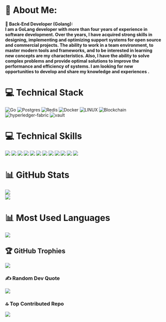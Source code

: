 # 💫 About Me:
**🌱 Back-End Developer (Golang): </br> I am a GoLang developer with more than four years of experience in software development. Over the years, I have acquired strong skills in designing, implementing and optimizing support systems for open source and commercial projects. The ability to work in a team environment, to master modern tools and frameworks, and to be interested in learning new concepts are my characteristics. Also, I have the ability to solve complex problems and provide optimal solutions to improve the performance and efficiency of systems. I am looking for new opportunities to develop and share my knowledge and experiences
.<br>**



# 💻 Technical Stack
![Go](https://img.shields.io/badge/golang-%23DD0031.svg?style=plastic&logo=&logoColor=white) ![Postgres](https://img.shields.io/badge/postgres-%23DD0031.svg?style=plastic&logo=&logoColor=white) ![Redis](https://img.shields.io/badge/redis-%23DD0031.svg?style=plastic&logo=&logoColor=white) ![Docker](https://img.shields.io/badge/docker-%23DD0031.svg?style=plastic&logo=&logoColor=white) ![LINUX](https://img.shields.io/badge/Linux-%23DD0031?style=plastic&logo=&logoColor=black) ![Blockchain](https://img.shields.io/badge/blockchain-%23DD0031.svg?style=plastic&logo=blockchain&logoColor=white) ![hyperledger-fabric](https://img.shields.io/badge/hyperledgerfabric.-%23DD0031.svg?style=plastic&logo=blockchain&logoColor=white) ![vault](https://img.shields.io/badge/vault.-%23DD0031.svg?style=plastic&logo=blockchain&logoColor=white)

# 💻 Technical Skills
![](https://img.shields.io/badge/Communication-%2300ADD8.svg?style=plastic&logo=&logoColor=white)
![](https://img.shields.io/badge/Empathy-%2300ADD8.svg?style=plastic&logo=&logoColor=white)
![](https://img.shields.io/badge/SelfAwareness-%2300ADD8.svg?style=plastic&logo=&logoColor=white)
![](https://img.shields.io/badge/Patience-%2300ADD8.svg?style=plastic&logo=&logoColor=white)
![](https://img.shields.io/badge/OpenMindedness-%2300ADD8.svg?style=plastic&logo=&logoColor=white)
![](https://img.shields.io/badge/ProblemSolving-%2300ADD8.svg?style=plastic&logo=&logoColor=white)
![](https://img.shields.io/badge/CriticalThinking-%2300ADD8.svg?style=plastic&logo=&logoColor=white)
![](https://img.shields.io/badge/TimeManagement-%2300ADD8.svg?style=plastic&logo=&logoColor=white)
![](https://img.shields.io/badge/Collaboration-%2300ADD8.svg?style=plastic&logo=&logoColor=white)
![](https://img.shields.io/badge/Teamwork-%2300ADD8.svg?style=plastic&logo=&logoColor=white)
![](https://img.shields.io/badge/Accountability-%2300ADD8.svg?style=plastic&logo=&logoColor=white)
![](https://img.shields.io/badge/Adaptability-%2300ADD8.svg?style=plastic&logo=&logoColor=white)

# 📊 GitHub Stats
![](https://github-readme-stats.vercel.app/api?username=mrbardia72&theme=dark&hide_border=false&include_all_commits=true&count_private=false)<br/>
![](https://github-readme-streak-stats.herokuapp.com/?user=mrbardia72&theme=dark&hide_border=false)
# 📊 Most Used Languages
![](https://github-readme-stats.vercel.app/api/top-langs/?username=mrbardia72&theme=dark&hide_border=false&include_all_commits=true&count_private=false&layout=compact)

## 🏆 GitHub Trophies
![](https://github-profile-trophy.vercel.app/?username=mrbardia72&theme=radical&no-frame=false&no-bg=true&margin-w=15)

### ✍️ Random Dev Quote
![](https://quotes-github-readme.vercel.app/api?type=horizontal&theme=radical)

### 🔝 Top Contributed Repo
![](https://github-contributor-stats.vercel.app/api?username=mrbardia72&limit=5&theme=dark&combine_all_yearly_contributions=true)
